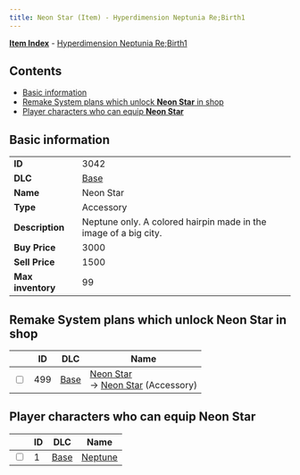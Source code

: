 ```yaml
---
title: Neon Star (Item) - Hyperdimension Neptunia Re;Birth1
---
```


[**Item Index**](/neptunia/rb1/item/index.html) - [Hyperdimension Neptunia Re;Birth1](/neptunia/rb1)

## Contents

- [Basic information](#basic-information)
- [Remake System plans which unlock **Neon Star** in shop](#remake-system-plans-which-unlock-neon-star-in-shop)
- [Player characters who can equip **Neon Star**](#player-characters-who-can-equip-neon-star)
## Basic information

|   |   |
| -- | -- |
| **ID** | 3042 |
| **DLC** | [Base](/neptunia/rb1/dlc/1-base.html) |
| **Name** | Neon Star |
| **Type** | Accessory |
| **Description** | Neptune only. A colored hairpin made in the image of a big city. |
| **Buy Price** | 3000 |
| **Sell Price** | 1500 |
| **Max inventory** | 99 |


## Remake System plans which unlock **Neon Star** in shop

|    | ID | DLC | Name |
| -- | -- | --- | ---- |
| <input type="checkbox" id="rb1-remake-1-499" class="trackbox" /> | 499 | [Base](/neptunia/rb1/dlc/1-base.html) | [Neon Star](/neptunia/rb1/remake/1-499-neon-star.html)<br /> → [Neon Star](/neptunia/rb1/item/1-3042-neon-star.html) (Accessory) |


## Player characters who can equip **Neon Star**

|    | ID | DLC | Name |
| -- | -- | --- | ---- |
| <input type="checkbox" id="rb1-player-1-1" class="trackbox" /> | 1 | [Base](/neptunia/rb1/dlc/1-base.html) | [Neptune](/neptunia/rb1/player/1-1-neptune.html) |
